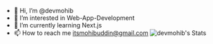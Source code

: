 - 👋 Hi, I’m @devmohib
- 👀 I’m interested in Web-App-Development
- 🌱 I’m currently learning Next.js
- 📫 How to reach me itsmohibuddin@gmail.com
![devmohib's Stats](https://github-readme-stats.vercel.app/api?username=devmohib&theme=vue-dark&show_icons=true&hide_border=true&count_private=true)
<!---
devmohib/devmohib is a ✨ special ✨ repository because its `README.md` (this file) appears on your GitHub profile.
You can click the Preview link to take a look at your changes.
--->
